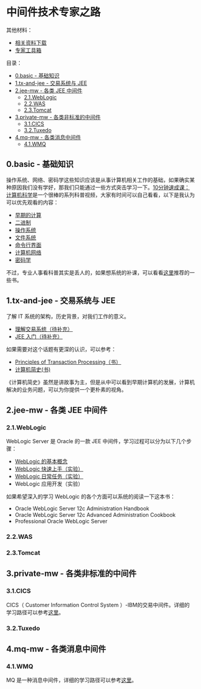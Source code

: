 # 中间件技术专家之路

其他材料：

* [相关资料下载](https://www.jianguoyun.com/p/DTf1CzQQko7ZCRjc74QE)
* [专家工具箱](./toolkit/README.md)

目录：

- [0.basic - 基础知识](#0basic---基础知识)
- [1.tx-and-jee - 交易系统与 JEE](#1tx-and-jee---交易系统与-jee)
- [2.jee-mw - 各类 JEE 中间件](#2jee-mw---各类-jee-中间件)
  - [2.1.WebLogic](#21weblogic)
  - [2.2.WAS](#22was)
  - [2.3.Tomcat](#23tomcat)
- [3.private-mw - 各类非标准的中间件](#3private-mw---各类非标准的中间件)
  - [3.1.CICS](#31cics)
  - [3.2.Tuxedo](#32tuxedo)
- [4.mq-mw - 各类消息中间件](#4mq-mw---各类消息中间件)
  - [4.1.WMQ](#41wmq)

## 0.basic - 基础知识

操作系统、网络、密码学这些知识应该是从事计算机相关工作的基础，如果确实某种原因我们没有学好，那我们只能通过一些方式突击学习一下。[10分钟速成课：计算机科学](https://space.bilibili.com/5385034/channel/detail?cid=16059&ctype=0)是一个很棒的系列科普视频，大家有时间可以自己看看，以下是我认为可以优先观看的内容：

* [早期的计算](https://www.bilibili.com/video/BV1EW411u7th?p=1)
* [二进制](https://www.bilibili.com/video/BV1EW411u7th?p=4)
* [操作系统](https://www.bilibili.com/video/BV1EW411u7th?p=18)
* [文件系统](https://www.bilibili.com/video/BV1EW411u7th?p=20)
* [命令行界面](https://www.bilibili.com/video/BV1EW411u7th?p=22)
* [计算机网络](https://www.bilibili.com/video/BV1EW411u7th?p=28)
* [密码学](https://www.bilibili.com/video/BV1EW411u7th?p=33)

不过，专业人事看科普其实是丢人的，如果想系统的补课，可以看看[这里](./basic/README.md)推荐的一些书。

## 1.tx-and-jee - 交易系统与 JEE

了解 IT 系统的架构，历史背景，对我们工作的意义。

* [理解交易系统（待补充）]()
* [JEE 入门（待补充）]()

如果需要对这个话题有更深的认识，可以参考：

* [Principles of Transaction Processing（书）](https://book.douban.com/subject/3734011/)
* [计算机简史(书)](https://book.douban.com/subject/35043034/)

《计算机简史》虽然是讲故事为主，但是从中可以看到早期计算机的发展，计算机解决的业务问题，可以为你提供一个更朴素的视角。

## 2.jee-mw - 各类 JEE 中间件

### 2.1.WebLogic

WebLogic Server 是 Oracle 的一款 JEE 中间件，学习过程可以分为以下几个步骤：

* [WebLogic 的基本概念](./mw/wls/wls-quickstart.md)
* [WebLogic 快速上手（实验）](./mw/wls/wls-quickstart.md)
* [WebLogic 日常任务（实验）](./mw/wls/common-tasks.md)
* WebLogic 应用开发（实验） 

如果希望深入的学习 WebLogic 的各个方面可以系统的阅读一下这本书：

* Oracle WebLogic Server 12c Administration Handbook
* Oracle WebLogic Server 12c Advanced Administration Cookbook
* Professional Oracle WebLogic Server

### 2.2.WAS

### 2.3.Tomcat

## 3.private-mw - 各类非标准的中间件

### 3.1.CICS

CICS（ Customer Information Control System ）-IBM的交易中间件。详细的学习路径可以参考[这里](./mw/cics/README.md)。

### 3.2.Tuxedo

## 4.mq-mw - 各类消息中间件

### 4.1.WMQ

MQ 是一种消息中间件，详细的学习路径可以参考[这里](./mw/wmq/README.md)。

